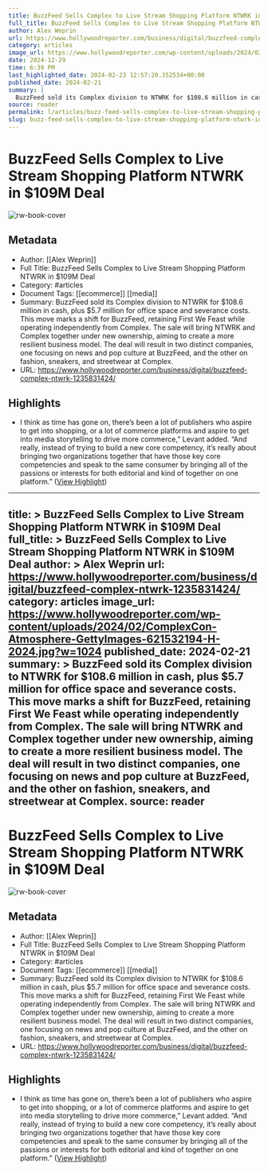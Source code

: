 ```yaml
---
title: BuzzFeed Sells Complex to Live Stream Shopping Platform NTWRK in $109M Deal
full_title: BuzzFeed Sells Complex to Live Stream Shopping Platform NTWRK in $109M Deal
author: Alex Weprin
url: https://www.hollywoodreporter.com/business/digital/buzzfeed-complex-ntwrk-1235831424/
category: articles
image_url: https://www.hollywoodreporter.com/wp-content/uploads/2024/02/ComplexCon-Atmosphere-GettyImages-621532194-H-2024.jpg?w=1024
date: 2024-12-29
time: 6:39 PM
last_highlighted_date: 2024-02-23 12:57:20.352534+00:00
published_date: 2024-02-21
summary: |
  BuzzFeed sold its Complex division to NTWRK for $108.6 million in cash, plus $5.7 million for office space and severance costs. This move marks a shift for BuzzFeed, retaining First We Feast while operating independently from Complex. The sale will bring NTWRK and Complex together under new ownership, aiming to create a more resilient business model. The deal will result in two distinct companies, one focusing on news and pop culture at BuzzFeed, and the other on fashion, sneakers, and streetwear at Complex.
source: reader
permalink: l/articles/buzz-feed-sells-complex-to-live-stream-shopping-platform-ntwrk-in-109-m-deal
slug: buzz-feed-sells-complex-to-live-stream-shopping-platform-ntwrk-in-109-m-deal
---
```

# BuzzFeed Sells Complex to Live Stream Shopping Platform NTWRK in $109M Deal

![rw-book-cover](https://www.hollywoodreporter.com/wp-content/uploads/2024/02/ComplexCon-Atmosphere-GettyImages-621532194-H-2024.jpg?w=1024)

## Metadata
- Author: [[Alex Weprin]]
- Full Title: BuzzFeed Sells Complex to Live Stream Shopping Platform NTWRK in $109M Deal
- Category: #articles
- Document Tags: [[ecommerce]] [[media]] 
- Summary: BuzzFeed sold its Complex division to NTWRK for $108.6 million in cash, plus $5.7 million for office space and severance costs. This move marks a shift for BuzzFeed, retaining First We Feast while operating independently from Complex. The sale will bring NTWRK and Complex together under new ownership, aiming to create a more resilient business model. The deal will result in two distinct companies, one focusing on news and pop culture at BuzzFeed, and the other on fashion, sneakers, and streetwear at Complex.
- URL: https://www.hollywoodreporter.com/business/digital/buzzfeed-complex-ntwrk-1235831424/

## Highlights
- I think as time has gone on, there’s been a lot of publishers who aspire to get into shopping, or a lot of commerce platforms and aspire to get into media storytelling to drive more commerce,” Levant added. “And really, instead of trying to build a new core competency, it’s really about bringing two organizations together that have those key core competencies and speak to the same consumer by bringing all of the passions or interests for both editorial and kind of together on one platform.” ([View Highlight](https://read.readwise.io/read/01hqb0narn5z1mdveg4r977b2p))


---
title: >
  BuzzFeed Sells Complex to Live Stream Shopping Platform NTWRK in $109M Deal
full_title: >
  BuzzFeed Sells Complex to Live Stream Shopping Platform NTWRK in $109M Deal
author: >
  Alex Weprin
url: https://www.hollywoodreporter.com/business/digital/buzzfeed-complex-ntwrk-1235831424/
category: articles
image_url: https://www.hollywoodreporter.com/wp-content/uploads/2024/02/ComplexCon-Atmosphere-GettyImages-621532194-H-2024.jpg?w=1024
published_date: 2024-02-21
summary: >
  BuzzFeed sold its Complex division to NTWRK for $108.6 million in cash, plus $5.7 million for office space and severance costs. This move marks a shift for BuzzFeed, retaining First We Feast while operating independently from Complex. The sale will bring NTWRK and Complex together under new ownership, aiming to create a more resilient business model. The deal will result in two distinct companies, one focusing on news and pop culture at BuzzFeed, and the other on fashion, sneakers, and streetwear at Complex.
source: reader
---
# BuzzFeed Sells Complex to Live Stream Shopping Platform NTWRK in $109M Deal

![rw-book-cover](https://www.hollywoodreporter.com/wp-content/uploads/2024/02/ComplexCon-Atmosphere-GettyImages-621532194-H-2024.jpg?w=1024)

## Metadata
- Author: [[Alex Weprin]]
- Full Title: BuzzFeed Sells Complex to Live Stream Shopping Platform NTWRK in $109M Deal
- Category: #articles
- Document Tags: [[ecommerce]] [[media]] 
- Summary: BuzzFeed sold its Complex division to NTWRK for $108.6 million in cash, plus $5.7 million for office space and severance costs. This move marks a shift for BuzzFeed, retaining First We Feast while operating independently from Complex. The sale will bring NTWRK and Complex together under new ownership, aiming to create a more resilient business model. The deal will result in two distinct companies, one focusing on news and pop culture at BuzzFeed, and the other on fashion, sneakers, and streetwear at Complex.
- URL: https://www.hollywoodreporter.com/business/digital/buzzfeed-complex-ntwrk-1235831424/

## Highlights
- I think as time has gone on, there’s been a lot of publishers who aspire to get into shopping, or a lot of commerce platforms and aspire to get into media storytelling to drive more commerce,” Levant added. “And really, instead of trying to build a new core competency, it’s really about bringing two organizations together that have those key core competencies and speak to the same consumer by bringing all of the passions or interests for both editorial and kind of together on one platform.” ([View Highlight](https://read.readwise.io/read/01hqb0narn5z1mdveg4r977b2p))


